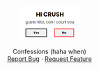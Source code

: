 <div align="center">
  <a href="https://github.com/jusnie/confessing">
    <img src="readme-2.png" alt="Logo" height="80">
  </a>

  <p align="center">
    Confessions  (haha when)
    <br />
    <a href="https://github.com/jusnie/confessing-#readme>Index.html</a>
    ·
    <a href="https://github.com/jusnie/confessing-#readme">Report Bug</a>
    ·
    <a href="https://github.com/jusnie/confessing-#readme">Request Feature</a>
  </p>
</div>
